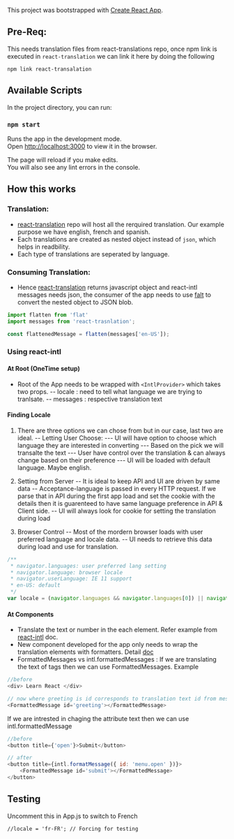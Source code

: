 This project was bootstrapped with [Create React App](https://github.com/facebook/create-react-app).

## Pre-Req:
This needs translation files from react-translations repo, once npm link is executed in `react-translation` we can link it here by doing the following 
```
npm link react-transalation
```

## Available Scripts

In the project directory, you can run:

### `npm start`

Runs the app in the development mode.<br>
Open [http://localhost:3000](http://localhost:3000) to view it in the browser.

The page will reload if you make edits.<br>
You will also see any lint errors in the console.

## How this works 

### Translation:
- [react-translation](https://github.com/citta-lab/react-trasnlation) repo will host all the rerquired translation. Our example purpose we have english, french and spanish.
- Each translations are created as nested object instead of `json`, which helps in readbility. 
- Each type of translations are seperated by language. 

### Consuming Translation:
- Hence [react-translation](https://github.com/citta-lab/react-trasnlation) returns javascript object and react-intl messages needs json, the consumer of the app needs to use [falt](https://www.npmjs.com/package/flat) to convert the nested object to JSON blob.
```javascript
import flatten from 'flat'
import messages from 'react-trasnlation';

const flattenedMessage = flatten(messages['en-US']);
```

### Using react-intl 
#### At Root (OneTime setup)
- Root of the App needs to be wrapped with `<IntlProvider>` which takes two props. 
-- locale : need to tell what language we are trying to tranlsate.
-- messages : respective translation text

#### Finding Locale 
1. There are three options we can chose from but in our case, last two are ideal. 
-- Letting User Choose:
--- UI will have option to choose which language they are interested in converting 
--- Based on the pick we will transalte the text 
--- User have control over the translation & can always change based on their preference
--- UI will be loaded with default language. Maybe english. 

2. Setting from Server
-- It is ideal to keep API and UI are driven by same data 
-- Acceptance-language is passed in every HTTP request. If we parse that in API during the first app load and set the cookie with the details then it is guarenteed to have same language preference in API & Client side.
-- UI will always look for cookie for setting the translation during load 

3. Browser Control 
-- Most of the mordern browser loads with user preferred language and locale data.
-- UI needs to retrieve this data during load and  use for translation. 
```javascript 
/**
 * navigator.languages: user preferred lang setting 
 * navigator.language: browser locale 
 * navigator.userLanguage: IE 11 support 
 * en-US: default
 */
var locale = (navigator.languages && navigator.languages[0]) || navigator.language || navigator.userLanguage || 'en-US';
```

#### At Components 
- Translate the text or number in the each element. Refer example from [react-intl](https://github.com/formatjs/react-intl/tree/master/examples) doc. 
- New component developed for the app only needs to wrap the translation elements with formatters. Detail [doc](https://github.com/formatjs/react-intl/blob/master/docs/Components.md)
- FormattedMessages vs intl.formattedMessages : If we are translating the text of tags then we can use FormattedMessages. Example 
```javascript 
//before 
<div> Learn React </div>

// now where greeting is id corresponds to translation text id from messages (i.e react-translation )
<FormattedMessage id='greeting'></FormattedMessage>
```
If we are intrested in chaging the attribute text then we can use intl.formattedMessage
```javascript 
//before
<button title={'open'}>Submit</button>

// after
<button title={intl.formatMessage({ id: 'menu.open' })}> 
    <FormattedMessage id='submit'></FormattedMessage>
</button>
```

## Testing 
Uncomment this in App.js to switch to French 
```
//locale = 'fr-FR'; // Forcing for testing
```



